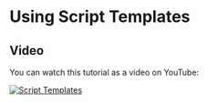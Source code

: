# Using Script Templates



## Video

You can watch this tutorial as a video on YouTube:

[![Script Templates](http://img.youtube.com/vi/ywaEhKGBUK0/0.jpg)](http://www.youtube.com/watch?v=ywaEhKGBUK0 "Script Templates")

